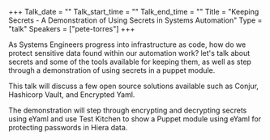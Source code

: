 +++
Talk_date = ""
Talk_start_time = ""
Talk_end_time = ""
Title = "Keeping Secrets - A Demonstration of Using Secrets in Systems Automation"
Type = "talk"
Speakers = ["pete-torres"]
+++

As Systems Engineers progress into infrastructure as code, how do we protect sensitive data found within our automation work?  let's talk about secrets and some of the tools available for keeping them, as well as step through a demonstration of using secrets in a puppet module.

This talk will discuss a few open source solutions available such as Conjur, Hashicorp Vault, and Encrypted Yaml.  

The demonstration will step through encrypting and decrypting secrets using eYaml and use Test Kitchen  to show a Puppet module using eYaml for protecting passwords in Hiera data.

